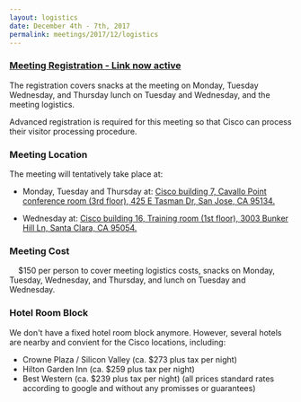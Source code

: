 ```yaml
---
layout: logistics
date: December 4th - 7th, 2017
permalink: meetings/2017/12/logistics
---
```


### [Meeting Registration - Link now active](https://mpiforumsanjose.eventbrite.com)

The registration covers snacks at the meeting on Monday, Tuesday Wednesday, and Thursday lunch on Tuesday and Wednesday, and the meeting logistics.

Advanced registration is required for this meeting so that Cisco can process their visitor processing procedure.

### Meeting Location

The meeting will tentatively take place at:

*   Monday, Tuesday and Thursday at: [Cisco building 7, Cavallo Point conference room (3rd floor), 425 E Tasman Dr, San Jose, CA 95134.](https://www.google.de/maps/place/Cisco+Building+7,+425+E+Tasman+Dr,+San+Jose,+CA+95134,+USA/@37.4133635,-121.9306288,17z/data=!3m1!4b1!4m5!3m4!1s0x808fc9176eb202a1:0x3841c021e14d8261!8m2!3d37.4134138!4d-121.9283781)

*   Wednesday at: [Cisco building 16, Training room (1st floor), 3003 Bunker Hill Ln, Santa Clara, CA 95054.](https://www.google.de/maps/place/Cisco+Jasper/@37.4071759,-121.9831642,17.84z/data=!4m5!3m4!1s0x808fb701310540f7:0xc0c61621c8ac3b0!8m2!3d37.4066792!4d-121.9812382)

### Meeting Cost

    $150 per person to cover meeting logistics costs, snacks on Monday, Tuesday, Wednesday, and Thursday, and lunch on Tuesday and Wednesday.  

### Hotel Room Block

We don't have a fixed hotel room block anymore. However, several hotels are nearby and convient for the Cisco locations, including:
*  Crowne Plaza / Silicon Valley (ca. $273 plus tax per night)
*  Hilton Garden Inn (ca. $259 plus tax per night)
*  Best Western (ca. $239 plus tax per night)
(all prices standard rates according to google and without any promisses or guarantees)
